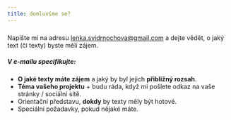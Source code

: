 ```yaml
---
title: domluvíme se?
---
```


#####

Napište mi na adresu lenka.svidrnochova@gmail.com a dejte vědět, o jaký text (či texty) byste měli zájem.

##### V e-mailu specifikujte:

- **O jaké texty máte zájem** a jaký by byl jejich **přibližný rozsah**.
- **Téma vašeho projektu** + budu ráda, když mi pošlete odkaz na vaše stránky / sociální sítě.
- Orientační představu, **dokdy** by texty měly být hotové.
- Speciální požadavky, pokud nějaké máte.
